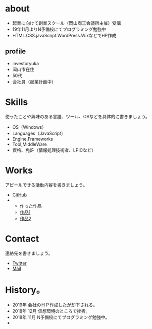 # about  
  - 起業に向けて創業スクール（岡山商工会議所主催）受講  
  - 19年11月よりN予備校にてプログラミング勉強中  
  - HTML.CSS.javaScript.WordPress.WixなどでHP作成  
    

## profile  
- investoryuka  
- 岡山市在住  
- 50代  
- 会社員（起業計画中）

# Skills
使ったことや興味のある言語、ツール、OSなどを具体的に書きましょう。
- OS（Windows）
- Languages（JavaScript）
- Engine,Frameworks 
- Tool,MiddleWare
- 資格、免許（情報処理技術者、LPICなど）

# Works
アピールできる活動内容を書きましょう。
- [GitHub](GitHubのURL)
- - 作った作品
  - [作品1](作品1のURL)
  - [作品2](作品2のURL)

# Contact
連絡先を書きましょう。
- [Twitter](https://twitter.com/nogizaka4649)
- [Mail](mailto:investoryuka05232013@outlook.jp)

# History。
- 2019年 会社のＨＰ作成したが却下される。
- 2018年 12月 仮想環境のところで挫折。
- 2018年 11月 N予備校にてプログラミング勉強中。
-       
